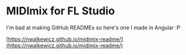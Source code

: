 # MIDImix for FL Studio
I'm bad at making GitHub READMEs so here's one I made in Angular :P

[https://nwalkewicz.github.io/midimix-readme/](https://nwalkewicz.github.io/midimix-readme/)
